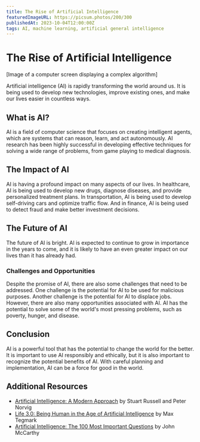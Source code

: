 ```yaml
---
title: The Rise of Artificial Intelligence
featuredImageURL: https://picsum.photos/200/300
publishedAt: 2023-10-04T12:00:00Z
tags: AI, machine learning, artificial general intelligence
---
```


# The Rise of Artificial Intelligence

[Image of a computer screen displaying a complex algorithm]

Artificial intelligence (AI) is rapidly transforming the world around us. It is being used to develop new technologies, improve existing ones, and make our lives easier in countless ways.

## What is AI?

AI is a field of computer science that focuses on creating intelligent agents, which are systems that can reason, learn, and act autonomously. AI research has been highly successful in developing effective techniques for solving a wide range of problems, from game playing to medical diagnosis.

## The Impact of AI

AI is having a profound impact on many aspects of our lives. In healthcare, AI is being used to develop new drugs, diagnose diseases, and provide personalized treatment plans. In transportation, AI is being used to develop self-driving cars and optimize traffic flow. And in finance, AI is being used to detect fraud and make better investment decisions.

## The Future of AI

The future of AI is bright. AI is expected to continue to grow in importance in the years to come, and it is likely to have an even greater impact on our lives than it has already had.

### Challenges and Opportunities

Despite the promise of AI, there are also some challenges that need to be addressed. One challenge is the potential for AI to be used for malicious purposes. Another challenge is the potential for AI to displace jobs. However, there are also many opportunities associated with AI. AI has the potential to solve some of the world's most pressing problems, such as poverty, hunger, and disease.

## Conclusion

AI is a powerful tool that has the potential to change the world for the better. It is important to use AI responsibly and ethically, but it is also important to recognize the potential benefits of AI. With careful planning and implementation, AI can be a force for good in the world.

## Additional Resources

* [Artificial Intelligence: A Modern Approach](https://www.amazon.com/Artificial-Intelligence-Modern-Approach/dp/0134610997) by Stuart Russell and Peter Norvig
* [Life 3.0: Being Human in the Age of Artificial Intelligence](https://www.amazon.com/Life-3-0-Being-Human-Age-Artificial/dp/0670063554) by Max Tegmark
* [Artificial Intelligence: The 100 Most Important Questions](https://www.amazon.com/Artificial-Intelligence-100-Most-Important-Questions/dp/0190673855) by John McCarthy
